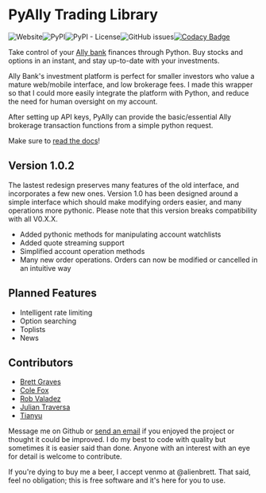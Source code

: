 # PyAlly Trading Library

![Website](https://img.shields.io/website?up_message=up&url=https%3A%2F%2Falienbrett.github.io%2FPyAlly%2F)![PyPI](https://img.shields.io/pypi/v/pyally)![PyPI - License](https://img.shields.io/pypi/l/pyally)![GitHub issues](https://img.shields.io/github/issues/alienbrett/PyAlly)[![Codacy Badge](https://app.codacy.com/project/badge/Grade/58a4d35357fc4c91b7da1ad723122b0b)](https://www.codacy.com/manual/alienbrett/PyAlly?utm_source=github.com&amp;utm_medium=referral&amp;utm_content=alienbrett/PyAlly&amp;utm_campaign=Badge_Grade)

Take control of your [Ally bank](https://www.ally.com/api/invest/documentation/getting-started/) finances through Python.
Buy stocks and options in an instant, and stay up-to-date with your investments.

Ally Bank's investment platform is perfect for smaller investors who value a mature web/mobile interface, and low brokerage fees. I made this wrapper so that I could more easily integrate the platform with Python, and reduce the need for human oversight on my account.

After setting up API keys, PyAlly can provide the basic/essential Ally brokerage transaction functions from a simple python request.

Make sure to [read the docs](https://alienbrett.github.io/PyAlly)!


## Version 1.0.2

The lastest redesign preserves many features of the old interface, and incorporates a few new ones.
Version 1.0 has been designed around a simple interface which should make modifying orders easier, and many operations more pythonic.
Please note that this version breaks compatibility with all V0.X.X.

* Added pythonic methods for manipulating account watchlists
* Added quote streaming support
* Simplified account operation methods
* Many new order operations. Orders can now be modified or cancelled in an intuitive way


## Planned Features

* Intelligent rate limiting
* Option searching
* Toplists
* News




## Contributors
* [Brett Graves](https://github.com/alienbrett)
* [Cole Fox](https://github.com/coalfocks)
* [Rob Valadez](https://github.com/Rob-Valdez)
* [Julian Traversa](https://github.com/JTraversa)
* [Tianyu](https://github.com/Tianyu00)

Message me on Github or [send an email](mailto:alienbrett648@gmail.com) if you enjoyed the project or thought it could be improved. I do my best to code with quality but sometimes it is easier said than done. Anyone with an interest with an eye for detail is welcome to contribute.

If you're dying to buy me a beer, I accept venmo at @alienbrett. That said, feel no obligation; this is free software and it's here for you to use.
